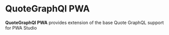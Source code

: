 # QuoteGraphQl PWA

**QuoteGraphQl PWA** provides extension of the base Quote GraphQL support for PWA Studio
